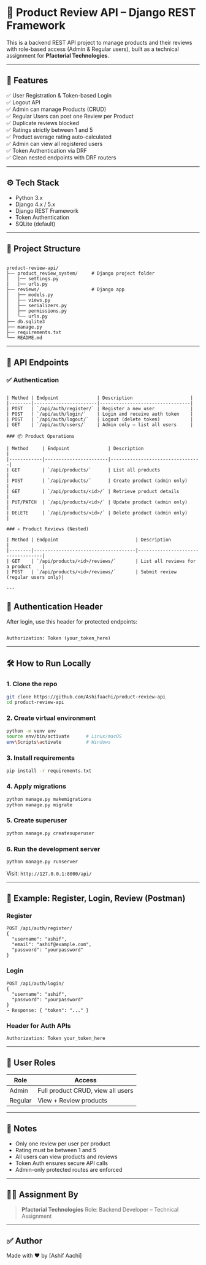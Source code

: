 



# 🛒 Product Review API – Django REST Framework

This is a backend REST API project to manage products and their reviews with role-based access (Admin & Regular users),
 built as a technical assignment for **Pfactorial Technologies**.

---

## 🚀 Features

✅ User Registration & Token-based Login  
✅ Logout API  
✅ Admin can manage Products (CRUD)  
✅ Regular Users can post one Review per Product  
✅ Duplicate reviews blocked  
✅ Ratings strictly between 1 and 5  
✅ Product average rating auto-calculated  
✅ Admin can view all registered users  
✅ Token Authentication via DRF  
✅ Clean nested endpoints with DRF routers

---

## ⚙️ Tech Stack

- Python 3.x
- Django 4.x / 5.x
- Django REST Framework
- Token Authentication
- SQLite (default)

---

## 🧱 Project Structure
```

product-review-api/
├── product_review_system/     # Django project folder
│   |── settings.py
|   |── urls.py
├── reviews/                   # Django app 
│   ├── models.py
│   ├── views.py
│   ├── serializers.py
│   ├── permissions.py
│   └── urls.py
├── db.sqlite3
├── manage.py
├── requirements.txt
└── README.md

```





---

## 🔐 API Endpoints

### ✅ Authentication

```

| Method | Endpoint              | Description                     |
|--------|-----------------------|---------------------------------|
| POST   | `/api/auth/register/` | Register a new user             |
| POST   | `/api/auth/login/`    | Login and receive auth token    |
| POST   | `/api/auth/logout/`   | Logout (delete token)           |
| GET    | `/api/auth/users/`    | Admin only – list all users     |

### 📦 Product Operations

| Method     | Endpoint              | Description                     |
|------------|-----------------------|---------------------------------|
| GET        | `/api/products/`      | List all products               |
| POST       | `/api/products/`      | Create product (admin only)     |
| GET        | `/api/products/<id>/` | Retrieve product details        |
| PUT/PATCH  | `/api/products/<id>/` | Update product (admin only)     |
| DELETE     | `/api/products/<id>/` | Delete product (admin only)     |

### ✍️ Product Reviews (Nested)

| Method | Endpoint                            | Description                       |
|--------|-------------------------------------|-----------------------------------|
| GET    | `/api/products/<id>/reviews/`       | List all reviews for a product    |
| POST   | `/api/products/<id>/reviews/`       | Submit review (regular users only)|

---
```
## 📌 Authentication Header

After login, use this header for protected endpoints:

```

Authorization: Token (your_token_here)

````

---

## 🛠️ How to Run Locally

### 1. Clone the repo

```bash
git clone https://github.com/Ashifaachi/product-review-api
cd product-review-api
````

### 2. Create virtual environment

```bash
python -m venv env
source env/bin/activate      # Linux/macOS
env\Scripts\activate         # Windows
```

### 3. Install requirements

```bash
pip install -r requirements.txt
```

### 4. Apply migrations

```bash
python manage.py makemigrations
python manage.py migrate
```

### 5. Create superuser

```bash
python manage.py createsuperuser
```

### 6. Run the development server

```bash
python manage.py runserver
```

Visit: `http://127.0.0.1:8000/api/`

---

## 🧪 Example: Register, Login, Review (Postman)

### Register

```
POST /api/auth/register/
{
  "username": "ashif",
  "email": "ashif@example.com",
  "password": "yourpassword"
}
```

### Login

```
POST /api/auth/login/
{
  "username": "ashif",
  "password": "yourpassword"
}
→ Response: { "token": "..." }
```

### Header for Auth APIs

```
Authorization: Token your_token_here
```

---

## 👤 User Roles

| Role    | Access                            |
| ------- | --------------------------------- |
| Admin   | Full product CRUD, view all users |
| Regular | View + Review products            |

---

## 🎁 Notes

* Only one review per user per product
* Rating must be between 1 and 5
* All users can view products and reviews
* Token Auth ensures secure API calls
* Admin-only protected routes are enforced

---

## 🧑‍💻 Assignment By

> **Pfactorial Technologies**
> Role: Backend Developer – Technical Assignment

---

## ✅ Author

Made with ❤️ by [Ashif Aachi]






